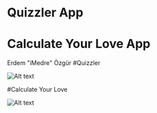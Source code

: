 # Quizzler App
# Calculate Your Love App

Erdem "iMedre" Özgür
#Quizzler



![Alt text](http://imedre.com/wp-content/uploads/2018/05/QuizzlerApp.png)





#Calculate Your Love


![Alt text](http://imedre.com/wp-content/uploads/2018/05/AskiniOlc.png)

